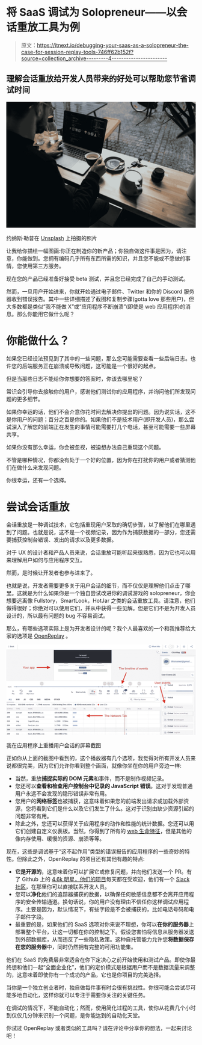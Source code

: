 # 将 SaaS 调试为 Solopreneur——以会话重放工具为例

> 原文：<https://itnext.io/debugging-your-saas-as-a-solopreneur-the-case-for-session-replay-tools-746ff62b152f?source=collection_archive---------4----------------------->

## 理解会话重放给开发人员带来的好处可以帮助您节省调试时间

![](img/5288e807eb9038f2d599122e8bd7c80e.png)

约纳斯·勒普在 [Unsplash](https://unsplash.com/s/photos/multitasking?utm_source=unsplash&utm_medium=referral&utm_content=creditCopyText) 上拍摄的照片

让我给你描绘一幅图画:你正在制造你的新产品；你独自做这件事是因为，请注意，你能做到。您拥有编码几乎所有东西所需的知识，并且您不能或不愿做的事情，您使用第三方服务。

现在您的产品已经准备好接受 beta 测试，并且您已经完成了自己的手动测试。

然而，一旦用户开始进来，你就开始通过电子邮件、Twitter 和你的 Discord 服务器收到错误报告。其中一些详细描述了截图和复制步骤(gotta love 那些用户)，但大多数都是类似“我不能做 X”或“应用程序不断崩溃”(即使是 web 应用程序)的消息。那么你能用它做什么呢？

# 你能做什么？

如果您已经设法预见到了其中的一些问题，那么您可能需要查看一些后端日志。也许您的后端服务正在崩溃或导致问题，这可能是一个很好的起点。

但是当那些日志不能给你你想要的答案时，你该去哪里呢？

常识会引导你去接触你的用户，感谢他们测试你的应用程序，并询问他们所发现问题的更多细节。

如果你幸运的话，他们不会介意你花时间去解决你提出的问题。因为说实话，这不是你用户的问题；百分之百是你的。如果他们不是技术用户(即开发人员)，那么尝试深入了解您的前端正在发生的事情可能需要打几个电话，甚至可能需要一些屏幕共享。

如果你没有那么幸运，你会被忽视，被迫想办法自己重现这个问题。

不管是哪种情况，你都没有处于一个好的位置，因为你在打扰你的用户或者猜测他们在做什么来发现问题。

你很幸运，还有一个选择。

# 尝试会话重放

会话重放是一种调试技术，它包括重现用户采取的确切步骤，以了解他们在哪里遇到了问题。也就是说，这不是一个视频记录，因为作为捕获数据的一部分，您还需要捕获控制台错误、发出的请求以及更多数据。

对于 UX 的设计者和产品人员来说，会话重放可能听起来很熟悉，因为它也可以用来理解用户如何与应用程序交互。

然而，是时候让开发者也参与进来了。

也就是说，开发者需要更多关于用户会话的细节，而不仅仅是理解他们点击了哪里。这就是为什么如果你是一个独自尝试改进你的调试游戏的 solopreneur，你会想要远离像 Fullstory，SmartLook，HotJar 之类的会话重放工具。请注意，他们做得很好；你绝对可以使用它们，并从中获得一些见解。但是它们不是为开发人员设计的，所以最有问题的 bug 不容易调试。

那么，有哪些选项实际上是为开发者设计的呢？我个人最喜欢的一个和我推荐给大家的选项是 [OpenReplay](https://openreplay.com/) 。

![](img/6731360b03a7695afa234c1f2752186a.png)

我在应用程序上重播用户会话的屏幕截图

正如你从上面的截图中看到的，这个播放器有几个选项，我觉得对所有开发人员来说都很完美，因为它们允许你看到整个画面，就像你坐在你的用户旁边一样:

*   当然，重放**捕捉实际的 DOM 元素**和事件，而不是制作视频记录。
*   您还可以**查看和检查用户控制台中记录的 JavaScript 错误**。这对于发现普通用户永远不会发现的隐形错误非常有用。
*   您用户的**网络标签**也被捕获，这意味着如果您的前端发出请求或加载外部资源，您将看到它们是什么以及它们发生了什么。这对于识别由缺少资源引起的问题非常有用。
*   除此之外，您还可以获得关于应用程序的动作和性能的统计数据。您还可以用它们创建自定义仪表板。当然，你得到了所有的 [web 生命特征](https://web.dev/vitals/)，但是其他的像内存使用、缓慢的资源、崩溃等等。

现在，这些是调试基于“这不起作用”类型的错误报告的应用程序的一些奇妙的特性。但除此之外，OpenReplay 的项目还有其他有趣的特点:

*   **它是开源的**，这意味着你可以扩展它或修复问题，并向他们发送一个 PR。有了 Github 上的 [4.6k 明星，他们的项目](https://github.com/openreplay/openreplay)每天都在受欢迎，他们有一个 [Slack 社区](https://slack.openreplay.com/)，在那里你可以直接联系开发人员。
*   您可以**净化**他们的追踪器捕获的数据，以确保任何敏感信息都不会离开应用程序的安全传输通道。换句话说，你的用户没有理由不信任你这样调试应用程序。主要是因为，默认情况下，有些字段是不会被捕获的，比如电话号码和电子邮件字段。
*   最重要的是，如果他们的 SaaS 选项对你来说不理想，你可以**在你的服务器**上部署整个平台，让这一切都在你的控制之下。假设您害怕将信息从服务器发送到外部数据库，从而违反了一些隐私政策。这种自托管能力允许您**将数据保存在您的服务器**中，同时仍然拥有完整的可用功能集。

他们在 SaaS 的免费层非常适合在你下定决心之前开始使用和测试产品。即使你最终想和他们一起“全面企业化”，他们的定价模式是根据用户而不是数据流量来调整的，这意味着即使你有一个成功的产品，它也是你项目的完美选择。

当你是一个独立创业者时，独自做每件事有时会很有挑战性。你很可能会尝试尽可能多地自动化，这样你就可以专注于需要你关注的关键任务。

在调试的情况下，不能自动化；然而，使用简化过程的工具，使你从花费几个小时到仅仅几分钟来识别一个问题，是你能达到的自动化天堂。

你试过 OpenReplay 或者类似的工具吗？请在评论中分享你的想法，一起来讨论吧！